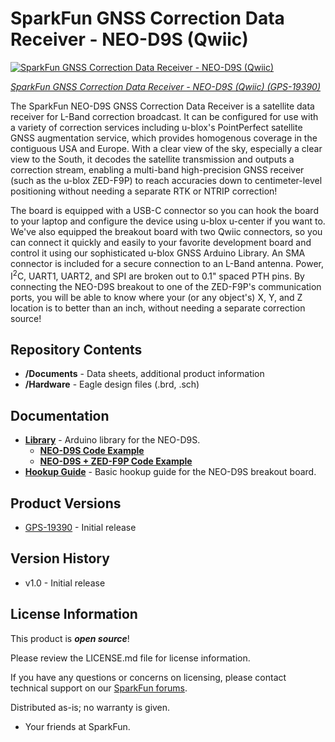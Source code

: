 SparkFun GNSS Correction Data Receiver - NEO-D9S (Qwiic)
========================================

[![SparkFun GNSS Correction Data Receiver - NEO-D9S (Qwiic)](https://cdn.sparkfun.com/assets/parts/1/9/0/2/8/19390-NEO-D9S_Breakout-_01.jpg)](https://www.sparkfun.com/products/19390)

[*SparkFun GNSS Correction Data Receiver - NEO-D9S (Qwiic) (GPS-19390)*](https://www.sparkfun.com/products/19390)

The SparkFun NEO-D9S GNSS Correction Data Receiver is a satellite data receiver for L-Band correction broadcast. It can be configured for use with a variety of correction services including u-blox's PointPerfect satellite GNSS augmentation service, which provides homogenous coverage in the contiguous USA and Europe. With a clear view of the sky, especially a clear view to the South, it decodes the satellite transmission and outputs a correction stream, enabling a multi-band high-precision GNSS receiver (such as the u-blox ZED-F9P) to reach accuracies down to centimeter-level positioning without needing a separate RTK or NTRIP correction!

The board is equipped with a USB-C connector so you can hook the board to your laptop and configure the device using u-blox u-center if you want to. We've also equipped the breakout board with two Qwiic connectors, so you can connect it quickly and easily to your favorite development board and control it using our sophisticated u-blox GNSS Arduino Library. An SMA connector is included for a secure connection to an L-Band antenna. Power, I<sup>2</sup>C, UART1, UART2, and SPI are broken out to 0.1" spaced PTH pins. By connecting the NEO-D9S breakout to one of the ZED-F9P's communication ports, you will be able to know where your (or any object's) X, Y, and Z location is to better than an inch, without needing a separate correction source!

Repository Contents
-------------------
* **/Documents** - Data sheets, additional product information
* **/Hardware** - Eagle design files (.brd, .sch)

Documentation
--------------
* **[Library](https://github.com/sparkfun/SparkFun_u-blox_GNSS_Arduino_Library)** - Arduino library for the NEO-D9S.
  * **[NEO-D9S Code Example](https://github.com/sparkfun/SparkFun_u-blox_GNSS_Arduino_Library/blob/main/examples/Example30_NEO-D9S/Example30_NEO-D9S.ino)**
  * **[NEO-D9S + ZED-F9P Code Example](https://github.com/sparkfun/SparkFun_u-blox_GNSS_Arduino_Library/tree/main/examples/ZED-F9P/Example19_LBand_Corrections_with_NEO-D9S)**
* **[Hookup Guide](https://learn.sparkfun.com/tutorials/2352)** - Basic hookup guide for the NEO-D9S breakout board.

Product Versions
----------------
* [GPS-19390](https://www.sparkfun.com/products/19390) - Initial release

Version History
---------------
* v1.0 - Initial release

License Information
-------------------

This product is _**open source**_! 

Please review the LICENSE.md file for license information. 

If you have any questions or concerns on licensing, please contact technical support on our [SparkFun forums](https://forum.sparkfun.com/viewforum.php?f=152).

Distributed as-is; no warranty is given.

- Your friends at SparkFun.

_<COLLABORATION CREDIT>_
